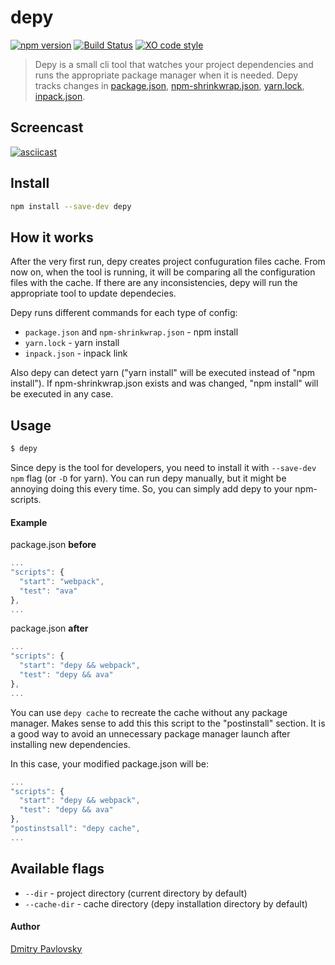 # depy

[![npm version](https://badge.fury.io/js/depy.svg)](https://www.npmjs.com/package/depy)
[![Build Status](https://travis-ci.org/dimapaloskin/depy.svg?branch=master)](https://travis-ci.org/dimapaloskin/depy)
[![XO code style](https://img.shields.io/badge/code_style-XO-5ed9c7.svg)](https://github.com/sindresorhus/xo)

> Depy is a small cli tool that watches your project dependencies and runs the appropriate package manager when it is needed. Depy tracks changes in [package.json](https://github.com/npm/npm), [npm-shrinkwrap.json](https://github.com/npm/npm), [yarn.lock](https://github.com/yarnpkg/yarn), [inpack.json](https://github.com/dimapaloskin/inpack). 

## Screencast

[![asciicast](https://asciinema.org/a/80g78fev1cywov31dxwo1q6t3.png)](https://asciinema.org/a/80g78fev1cywov31dxwo1q6t3)

## Install

```bash
npm install --save-dev depy
```

## How it works

After the very first run, depy creates project confuguration files cache. From now on, when the tool is running, it will be comparing all the configuration files with the cache. If there are any inconsistencies, depy will run the appropriate tool to update dependecies.

Depy runs different commands for each type of config:
- ```package.json``` and ```npm-shrinkwrap.json``` - npm install
- ```yarn.lock``` - yarn install
- ```inpack.json``` - inpack link

Also depy can detect yarn ("yarn install" will be executed instead of "npm install"). If npm-shrinkwrap.json exists and was changed, "npm install" will be executed in any case.

## Usage

```bash
$ depy
```

Since depy is the tool for developers, you need to install it with ```--save-dev npm``` flag (or ```-D``` for yarn). You can run depy manually, but it might be annoying doing this every time.  So, you can simply add depy to your npm-scripts.

#### Example

package.json **before**
```js
...
"scripts": {
  "start": "webpack",
  "test": "ava"
},
...
```

package.json **after**
```js
...
"scripts": {
  "start": "depy && webpack",
  "test": "depy && ava"
},
...
```

You can use ```depy cache``` to recreate the cache without any package manager. Makes sense to add this this script to the "postinstall" section. It is a good way to avoid an unnecessary package manager launch after installing new dependencies.

In this case, your modified package.json will be:

```js
...
"scripts": {
  "start": "depy && webpack",
  "test": "depy && ava"
},
"postinstsall": "depy cache",
...
```

## Available flags

- ```--dir``` - project directory (current directory by default)
- ```--cache-dir``` - cache directory (depy installation directory by default)

#### Author
[Dmitry Pavlovsky](http://palosk.in)
